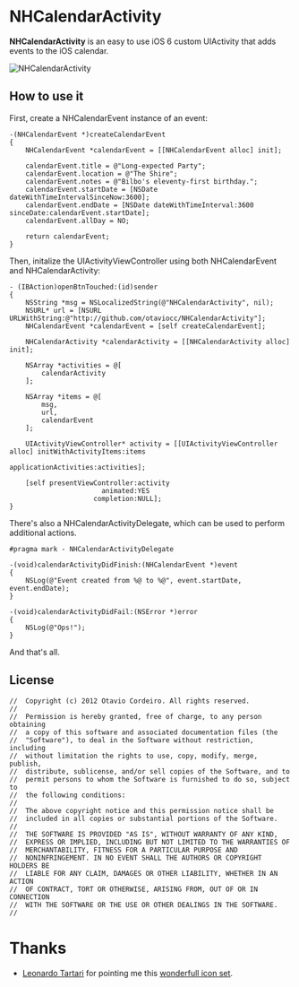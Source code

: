 # NHCalendarActivity

**NHCalendarActivity** is an easy to use iOS 6 custom UIActivity that adds events to the iOS calendar.

![NHCalendarActivity](http://f.cl.ly/items/423f3J1C070F0f1P3R3p/iOS%20Simulator%20Screen%20shot%20Dec%201,%202012%204.10.03%20PM.png)

## How to use it

First, create a NHCalendarEvent instance of an event:

    -(NHCalendarEvent *)createCalendarEvent
    {
        NHCalendarEvent *calendarEvent = [[NHCalendarEvent alloc] init];
        
        calendarEvent.title = @"Long-expected Party";
        calendarEvent.location = @"The Shire";
        calendarEvent.notes = @"Bilbo's eleventy-first birthday.";
        calendarEvent.startDate = [NSDate dateWithTimeIntervalSinceNow:3600];
        calendarEvent.endDate = [NSDate dateWithTimeInterval:3600 sinceDate:calendarEvent.startDate];
        calendarEvent.allDay = NO;
        
        return calendarEvent;
    }

Then, initalize the UIActivityViewController using both NHCalendarEvent and NHCalendarActivity:

    - (IBAction)openBtnTouched:(id)sender
    {
        NSString *msg = NSLocalizedString(@"NHCalendarActivity", nil);
        NSURL* url = [NSURL URLWithString:@"http://github.com/otaviocc/NHCalendarActivity"];
        NHCalendarEvent *calendarEvent = [self createCalendarEvent];
        
        NHCalendarActivity *calendarActivity = [[NHCalendarActivity alloc] init];
        
        NSArray *activities = @[
            calendarActivity
        ];
        
        NSArray *items = @[
            msg,
            url,
            calendarEvent
        ];
        
        UIActivityViewController* activity = [[UIActivityViewController alloc] initWithActivityItems:items
                                                                               applicationActivities:activities];
        
        [self presentViewController:activity
                           animated:YES
                         completion:NULL];    
    }

There's also a NHCalendarActivityDelegate, which can be used to perform additional actions.

    #pragma mark - NHCalendarActivityDelegate
    
    -(void)calendarActivityDidFinish:(NHCalendarEvent *)event
    {
        NSLog(@"Event created from %@ to %@", event.startDate, event.endDate);
    }
    
    -(void)calendarActivityDidFail:(NSError *)error
    {
        NSLog(@"Ops!");
    }

And that's all.

## License

    //  Copyright (c) 2012 Otavio Cordeiro. All rights reserved.
    //
    //  Permission is hereby granted, free of charge, to any person obtaining
    //  a copy of this software and associated documentation files (the
    //  "Software"), to deal in the Software without restriction, including
    //  without limitation the rights to use, copy, modify, merge, publish,
    //  distribute, sublicense, and/or sell copies of the Software, and to
    //  permit persons to whom the Software is furnished to do so, subject to
    //  the following conditions:
    //
    //  The above copyright notice and this permission notice shall be
    //  included in all copies or substantial portions of the Software.
    //
    //  THE SOFTWARE IS PROVIDED "AS IS", WITHOUT WARRANTY OF ANY KIND,
    //  EXPRESS OR IMPLIED, INCLUDING BUT NOT LIMITED TO THE WARRANTIES OF
    //  MERCHANTABILITY, FITNESS FOR A PARTICULAR PURPOSE AND
    //  NONINFRINGEMENT. IN NO EVENT SHALL THE AUTHORS OR COPYRIGHT HOLDERS BE
    //  LIABLE FOR ANY CLAIM, DAMAGES OR OTHER LIABILITY, WHETHER IN AN ACTION
    //  OF CONTRACT, TORT OR OTHERWISE, ARISING FROM, OUT OF OR IN CONNECTION
    //  WITH THE SOFTWARE OR THE USE OR OTHER DEALINGS IN THE SOFTWARE.
    //
    
# Thanks

* [Leonardo Tartari](https://github.com/ltartari) for pointing me this [wonderfull icon set](http://www.iconsweets2.com).